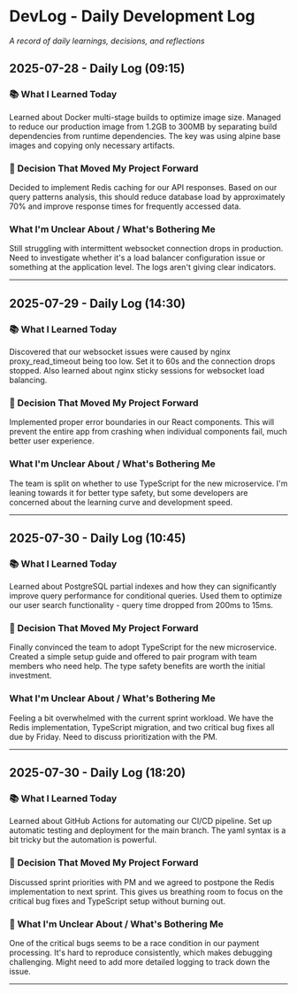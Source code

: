 # DevLog - Daily Development Log
*A record of daily learnings, decisions, and reflections*

## 2025-07-28 - Daily Log (09:15)

### 📚 What I Learned Today
Learned about Docker multi-stage builds to optimize image size. Managed to reduce our production image from 1.2GB to 300MB by separating build dependencies from runtime dependencies. The key was using alpine base images and copying only necessary artifacts.

### 🚀 Decision That Moved My Project Forward
Decided to implement Redis caching for our API responses. Based on our query patterns analysis, this should reduce database load by approximately 70% and improve response times for frequently accessed data.

### What I'm Unclear About / What's Bothering Me
Still struggling with intermittent websocket connection drops in production. Need to investigate whether it's a load balancer configuration issue or something at the application level. The logs aren't giving clear indicators.

---

## 2025-07-29 - Daily Log (14:30)

### 📚 What I Learned Today
Discovered that our websocket issues were caused by nginx proxy_read_timeout being too low. Set it to 60s and the connection drops stopped. Also learned about nginx sticky sessions for websocket load balancing.

### 🚀 Decision That Moved My Project Forward
Implemented proper error boundaries in our React components. This will prevent the entire app from crashing when individual components fail, much better user experience.

### What I'm Unclear About / What's Bothering Me
The team is split on whether to use TypeScript for the new microservice. I'm leaning towards it for better type safety, but some developers are concerned about the learning curve and development speed.

---

## 2025-07-30 - Daily Log (10:45)

### 📚 What I Learned Today
Learned about PostgreSQL partial indexes and how they can significantly improve query performance for conditional queries. Used them to optimize our user search functionality - query time dropped from 200ms to 15ms.

### 🚀 Decision That Moved My Project Forward
Finally convinced the team to adopt TypeScript for the new microservice. Created a simple setup guide and offered to pair program with team members who need help. The type safety benefits are worth the initial investment.

### What I'm Unclear About / What's Bothering Me
Feeling a bit overwhelmed with the current sprint workload. We have the Redis implementation, TypeScript migration, and two critical bug fixes all due by Friday. Need to discuss prioritization with the PM.

---

## 2025-07-30 - Daily Log (18:20)

### 📚 What I Learned Today
Learned about GitHub Actions for automating our CI/CD pipeline. Set up automatic testing and deployment for the main branch. The yaml syntax is a bit tricky but the automation is powerful.

### 🚀 Decision That Moved My Project Forward
Discussed sprint priorities with PM and we agreed to postpone the Redis implementation to next sprint. This gives us breathing room to focus on the critical bug fixes and TypeScript setup without burning out.

### 🤔 What I'm Unclear About / What's Bothering Me
One of the critical bugs seems to be a race condition in our payment processing. It's hard to reproduce consistently, which makes debugging challenging. Might need to add more detailed logging to track down the issue.

---
